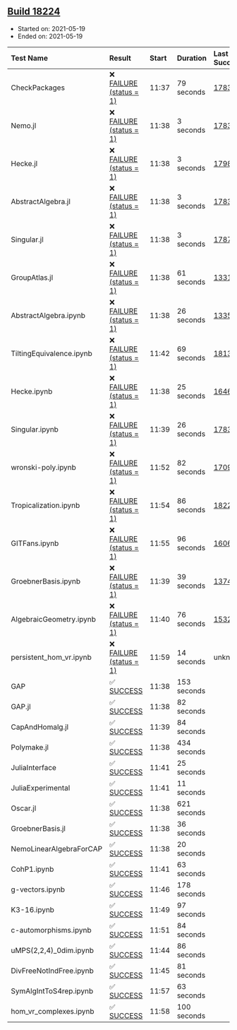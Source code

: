 ## [Build 18224](https://oscarci.mathematik.uni-kl.de/job/oscar/18224/)

* Started on: 2021-05-19
* Ended on: 2021-05-19

| Test Name    | Result | Start | Duration | Last Success | First Failure |
|:-------------|:-------|:------|:---------|:-------------|:--------------|
| CheckPackages | ❌ [FAILURE (status = 1)](https://oscarci.mathematik.uni-kl.de/job/oscar/18224/artifact/logs/build-18224/CheckPackages.log) | 11:37 | 79 seconds | [17832](https://oscarci.mathematik.uni-kl.de/job/oscar/17832/) | [17833](https://oscarci.mathematik.uni-kl.de/job/oscar/17833/) |
| Nemo.jl | ❌ [FAILURE (status = 1)](https://oscarci.mathematik.uni-kl.de/job/oscar/18224/artifact/logs/build-18224/Nemo.jl.log) | 11:38 | 3 seconds | [17835](https://oscarci.mathematik.uni-kl.de/job/oscar/17835/) | [17836](https://oscarci.mathematik.uni-kl.de/job/oscar/17836/) |
| Hecke.jl | ❌ [FAILURE (status = 1)](https://oscarci.mathematik.uni-kl.de/job/oscar/18224/artifact/logs/build-18224/Hecke.jl.log) | 11:38 | 3 seconds | [17987](https://oscarci.mathematik.uni-kl.de/job/oscar/17987/) | [17988](https://oscarci.mathematik.uni-kl.de/job/oscar/17988/) |
| AbstractAlgebra.jl | ❌ [FAILURE (status = 1)](https://oscarci.mathematik.uni-kl.de/job/oscar/18224/artifact/logs/build-18224/AbstractAlgebra.jl.log) | 11:38 | 3 seconds | [17831](https://oscarci.mathematik.uni-kl.de/job/oscar/17831/) | [17832](https://oscarci.mathematik.uni-kl.de/job/oscar/17832/) |
| Singular.jl | ❌ [FAILURE (status = 1)](https://oscarci.mathematik.uni-kl.de/job/oscar/18224/artifact/logs/build-18224/Singular.jl.log) | 11:38 | 3 seconds | [17871](https://oscarci.mathematik.uni-kl.de/job/oscar/17871/) | [17872](https://oscarci.mathematik.uni-kl.de/job/oscar/17872/) |
| GroupAtlas.jl | ❌ [FAILURE (status = 1)](https://oscarci.mathematik.uni-kl.de/job/oscar/18224/artifact/logs/build-18224/GroupAtlas.jl.log) | 11:38 | 61 seconds | [13311](https://oscarci.mathematik.uni-kl.de/job/oscar/13311/) | [13312](https://oscarci.mathematik.uni-kl.de/job/oscar/13312/) |
| AbstractAlgebra.ipynb | ❌ [FAILURE (status = 1)](https://oscarci.mathematik.uni-kl.de/job/oscar/18224/artifact/logs/build-18224/AbstractAlgebra.ipynb.log) | 11:38 | 26 seconds | [13355](https://oscarci.mathematik.uni-kl.de/job/oscar/13355/) | [13356](https://oscarci.mathematik.uni-kl.de/job/oscar/13356/) |
| TiltingEquivalence.ipynb | ❌ [FAILURE (status = 1)](https://oscarci.mathematik.uni-kl.de/job/oscar/18224/artifact/logs/build-18224/TiltingEquivalence.ipynb.log) | 11:42 | 69 seconds | [18131](https://oscarci.mathematik.uni-kl.de/job/oscar/18131/) | [18132](https://oscarci.mathematik.uni-kl.de/job/oscar/18132/) |
| Hecke.ipynb | ❌ [FAILURE (status = 1)](https://oscarci.mathematik.uni-kl.de/job/oscar/18224/artifact/logs/build-18224/Hecke.ipynb.log) | 11:38 | 25 seconds | [16463](https://oscarci.mathematik.uni-kl.de/job/oscar/16463/) | [16464](https://oscarci.mathematik.uni-kl.de/job/oscar/16464/) |
| Singular.ipynb | ❌ [FAILURE (status = 1)](https://oscarci.mathematik.uni-kl.de/job/oscar/18224/artifact/logs/build-18224/Singular.ipynb.log) | 11:39 | 26 seconds | [17835](https://oscarci.mathematik.uni-kl.de/job/oscar/17835/) | [17836](https://oscarci.mathematik.uni-kl.de/job/oscar/17836/) |
| wronski-poly.ipynb | ❌ [FAILURE (status = 1)](https://oscarci.mathematik.uni-kl.de/job/oscar/18224/artifact/logs/build-18224/wronski-poly.ipynb.log) | 11:52 | 82 seconds | [17098](https://oscarci.mathematik.uni-kl.de/job/oscar/17098/) | [17099](https://oscarci.mathematik.uni-kl.de/job/oscar/17099/) |
| Tropicalization.ipynb | ❌ [FAILURE (status = 1)](https://oscarci.mathematik.uni-kl.de/job/oscar/18224/artifact/logs/build-18224/Tropicalization.ipynb.log) | 11:54 | 86 seconds | [18223](https://oscarci.mathematik.uni-kl.de/job/oscar/18223/) | [18224](https://oscarci.mathematik.uni-kl.de/job/oscar/18224/) |
| GITFans.ipynb | ❌ [FAILURE (status = 1)](https://oscarci.mathematik.uni-kl.de/job/oscar/18224/artifact/logs/build-18224/GITFans.ipynb.log) | 11:55 | 96 seconds | [16068](https://oscarci.mathematik.uni-kl.de/job/oscar/16068/) | [16069](https://oscarci.mathematik.uni-kl.de/job/oscar/16069/) |
| GroebnerBasis.ipynb | ❌ [FAILURE (status = 1)](https://oscarci.mathematik.uni-kl.de/job/oscar/18224/artifact/logs/build-18224/GroebnerBasis.ipynb.log) | 11:39 | 39 seconds | [13748](https://oscarci.mathematik.uni-kl.de/job/oscar/13748/) | [13749](https://oscarci.mathematik.uni-kl.de/job/oscar/13749/) |
| AlgebraicGeometry.ipynb | ❌ [FAILURE (status = 1)](https://oscarci.mathematik.uni-kl.de/job/oscar/18224/artifact/logs/build-18224/AlgebraicGeometry.ipynb.log) | 11:40 | 76 seconds | [15322](https://oscarci.mathematik.uni-kl.de/job/oscar/15322/) | [15323](https://oscarci.mathematik.uni-kl.de/job/oscar/15323/) |
| persistent_hom_vr.ipynb | ❌ [FAILURE (status = 1)](https://oscarci.mathematik.uni-kl.de/job/oscar/18224/artifact/logs/build-18224/persistent_hom_vr.ipynb.log) | 11:59 | 14 seconds | unknown | unknown |
| GAP | ✅ [SUCCESS](https://oscarci.mathematik.uni-kl.de/job/oscar/18224/artifact/logs/build-18224/GAP.log) | 11:38 | 153 seconds |  |  |
| GAP.jl | ✅ [SUCCESS](https://oscarci.mathematik.uni-kl.de/job/oscar/18224/artifact/logs/build-18224/GAP.jl.log) | 11:38 | 82 seconds |  |  |
| CapAndHomalg.jl | ✅ [SUCCESS](https://oscarci.mathematik.uni-kl.de/job/oscar/18224/artifact/logs/build-18224/CapAndHomalg.jl.log) | 11:39 | 84 seconds |  |  |
| Polymake.jl | ✅ [SUCCESS](https://oscarci.mathematik.uni-kl.de/job/oscar/18224/artifact/logs/build-18224/Polymake.jl.log) | 11:38 | 434 seconds |  |  |
| JuliaInterface | ✅ [SUCCESS](https://oscarci.mathematik.uni-kl.de/job/oscar/18224/artifact/logs/build-18224/JuliaInterface.log) | 11:41 | 25 seconds |  |  |
| JuliaExperimental | ✅ [SUCCESS](https://oscarci.mathematik.uni-kl.de/job/oscar/18224/artifact/logs/build-18224/JuliaExperimental.log) | 11:41 | 11 seconds |  |  |
| Oscar.jl | ✅ [SUCCESS](https://oscarci.mathematik.uni-kl.de/job/oscar/18224/artifact/logs/build-18224/Oscar.jl.log) | 11:38 | 621 seconds |  |  |
| GroebnerBasis.jl | ✅ [SUCCESS](https://oscarci.mathematik.uni-kl.de/job/oscar/18224/artifact/logs/build-18224/GroebnerBasis.jl.log) | 11:38 | 36 seconds |  |  |
| NemoLinearAlgebraForCAP | ✅ [SUCCESS](https://oscarci.mathematik.uni-kl.de/job/oscar/18224/artifact/logs/build-18224/NemoLinearAlgebraForCAP.log) | 11:38 | 20 seconds |  |  |
| CohP1.ipynb | ✅ [SUCCESS](https://oscarci.mathematik.uni-kl.de/job/oscar/18224/artifact/logs/build-18224/CohP1.ipynb.log) | 11:41 | 63 seconds |  |  |
| g-vectors.ipynb | ✅ [SUCCESS](https://oscarci.mathematik.uni-kl.de/job/oscar/18224/artifact/logs/build-18224/g-vectors.ipynb.log) | 11:46 | 178 seconds |  |  |
| K3-16.ipynb | ✅ [SUCCESS](https://oscarci.mathematik.uni-kl.de/job/oscar/18224/artifact/logs/build-18224/K3-16.ipynb.log) | 11:49 | 97 seconds |  |  |
| c-automorphisms.ipynb | ✅ [SUCCESS](https://oscarci.mathematik.uni-kl.de/job/oscar/18224/artifact/logs/build-18224/c-automorphisms.ipynb.log) | 11:51 | 84 seconds |  |  |
| uMPS(2,2,4)_0dim.ipynb | ✅ [SUCCESS](https://oscarci.mathematik.uni-kl.de/job/oscar/18224/artifact/logs/build-18224/uMPS-2-2-4-_0dim.ipynb.log) | 11:44 | 86 seconds |  |  |
| DivFreeNotIndFree.ipynb | ✅ [SUCCESS](https://oscarci.mathematik.uni-kl.de/job/oscar/18224/artifact/logs/build-18224/DivFreeNotIndFree.ipynb.log) | 11:45 | 81 seconds |  |  |
| SymAlgIntToS4rep.ipynb | ✅ [SUCCESS](https://oscarci.mathematik.uni-kl.de/job/oscar/18224/artifact/logs/build-18224/SymAlgIntToS4rep.ipynb.log) | 11:57 | 63 seconds |  |  |
| hom_vr_complexes.ipynb | ✅ [SUCCESS](https://oscarci.mathematik.uni-kl.de/job/oscar/18224/artifact/logs/build-18224/hom_vr_complexes.ipynb.log) | 11:58 | 100 seconds |  |  |
